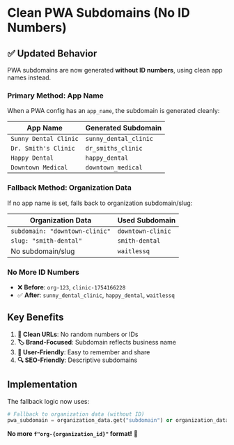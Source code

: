 # Clean PWA Subdomains (No ID Numbers)

## ✅ **Updated Behavior**

PWA subdomains are now generated **without ID numbers**, using clean app names instead.

### **Primary Method: App Name**
When a PWA config has an `app_name`, the subdomain is generated cleanly:

| App Name | Generated Subdomain | 
|----------|-------------------|
| `Sunny Dental Clinic` | `sunny_dental_clinic` |
| `Dr. Smith's Clinic` | `dr_smiths_clinic` |
| `Happy Dental` | `happy_dental` |
| `Downtown Medical` | `downtown_medical` |

### **Fallback Method: Organization Data**
If no app name is set, falls back to organization subdomain/slug:

| Organization Data | Used Subdomain |
|------------------|----------------|
| `subdomain: "downtown-clinic"` | `downtown-clinic` |
| `slug: "smith-dental"` | `smith-dental` |
| No subdomain/slug | `waitlessq` |

### **No More ID Numbers**
- ❌ **Before**: `org-123`, `clinic-1754166228`
- ✅ **After**: `sunny_dental_clinic`, `happy_dental`, `waitlessq`

## **Key Benefits**

1. **🎯 Clean URLs**: No random numbers or IDs
2. **🏷️ Brand-Focused**: Subdomain reflects business name
3. **👥 User-Friendly**: Easy to remember and share
4. **🔍 SEO-Friendly**: Descriptive subdomains

## **Implementation**

The fallback logic now uses:
```python
# Fallback to organization data (without ID)
pwa_subdomain = organization_data.get("subdomain") or organization_data.get("slug") or "waitlessq"
```

**No more `f"org-{organization_id}"` format!** 🎉
